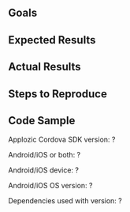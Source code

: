 <!---

We LOVE to help with any issues or bugs you have!

**Feature Request**: Just fill in the first two sections below.

**Bugs**: To help you as fast as possible with an issue please describe your issue
and the steps you have taken to reproduce it in as many details as possible.

Thanks for helping us help you! :-)
-->

## Goals
<!--- What do you want to achieve? -->

## Expected Results
<!--- What did you expect to happen? -->

## Actual Results
<!--- What happened instead?
e.g. the stack trace of a crash
-->

## Steps to Reproduce
<!--- What are steps we can follow to reproduce this issue? -->

## Code Sample
<!---
Provide a code sample or test case that highlights the issue.
For larger code samples, links to external gists/repositories are preferred.
Android studio sample project that we can compile ourselves are ideal!
-->

Applozic Cordova SDK version: ?
<!--- You can get the version from gradle Dependency or from module build.gradle file versionName -->

Android/iOS or both: ?

Android/iOS device: ?

Android/iOS OS version: ?

Dependencies used with version: ?